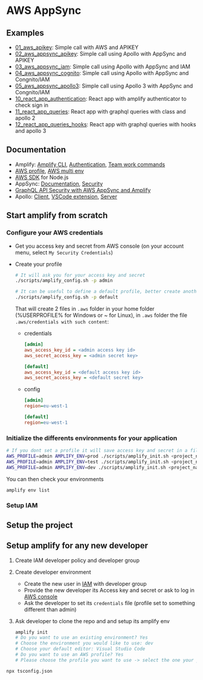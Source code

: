 # AWS AppSync

## Examples

- [01_aws_apikey](01_aws_apikey/readme.md): Simple call with AWS and APIKEY
- [02_aws_appsync_apikey](02_aws_appsync_apikey/readme.md): Simple call using Apollo with AppSync and APIKEY
- [03_aws_appsync_iam](03_aws_appsync_iam/readme.md): Simple call using Apollo with AppSync and IAM
- [04_aws_appsync_cognito](04_aws_appsync_cognito/readme.md): Simple call using Apollo with AppSync and Congnito/IAM
- [05_aws_appsync_apollo3](05_aws_appsync_apollo3/readme.md): Simple call using Apollo 3 with AppSync and Congnito/IAM
- [10_react_app_authentication](10_react_app_authentication/readme.md): React app with amplify authenticator to check sign in
- [11_react_app_queries](11_react_app_queries/readme.md): React app with graphql queries with class and apollo 2
- [12_react_app_queries_hooks](12_react_app_queries_hooks/readme.md): React app with graphql queries with hooks and apollo 3

## Documentation

- Amplify: [Amplify CLI](https://docs.amplify.aws/lib/graphqlapi/getting-started/q/platform/js), [Authentication](https://docs.amplify.aws/lib/auth/getting-started/q/platform/js#create-authentication-service), [Team work commands](https://docs.amplify.aws/cli/teams/commands)
- [AWS profile](https://docs.aws.amazon.com/cli/latest/userguide/cli-configure-profiles.html), [AWS multi env](https://docs.aws.amazon.com/amplify/latest/userguide/multi-environments.html)
- [AWS SDK](https://aws.amazon.com/developers/getting-started/nodejs/) for Node.js
- AppSync: [Documentation](https://docs.aws.amazon.com/appsync/latest/devguide/welcome.html), [Security](https://docs.aws.amazon.com/appsync/latest/devguide/security.html#using-additional-authorization-modes)
- [GraphQL API Security with AWS AppSync and Amplify](https://aws.amazon.com/blogs/mobile/graphql-security-appsync-amplify/)
- Apollo: [Client](https://www.apollographql.com/docs/react/), [VSCode extension](https://www.apollographql.com/docs/devtools/editor-plugins/), [Server](https://www.apollographql.com/docs/apollo-server/)

## Start amplify from scratch

### Configure your AWS credentials

- Get you access key and secret from AWS console (on your account menu, select `My Security Credentials`)
- Create your profile

  ```bash
  # It will ask you for your access key and secret
  ./scripts/amplify_config.sh -p admin

  # It can be useful to define a default profile, better create another user that does not have admin rights
  ./scripts/amplify_config.sh -p default
  ```

  That will create 2 files in `.aws` folder in your home folder (%USERPROFILE% for Windows or ~ for Linux), in `.aws` folder the file `.aws/credentials with such content`:

  - credentials

    ```ini
    [admin]
    aws_access_key_id = <admin access key id>
    aws_secret_access_key = <admin secret key>

    [default]
    aws_access_key_id = <default access key id>
    aws_secret_access_key = <default secret key>
    ```

  - config

    ```ini
    [admin]
    region=eu-west-1

    [default]
    region=eu-west-1
    ```

### Initialize the differents environments for your application

```bash
# If you dont set a profile it will save access key and secret in a file in .amplify/awscloudformation (better avoid that)
AWS_PROFILE=admin AMPLIFY_ENV=prod ./scripts/amplify_init.sh <project_name>
AWS_PROFILE=admin AMPLIFY_ENV=test ./scripts/amplify_init.sh <project_name>
AWS_PROFILE=admin AMPLIFY_ENV=dev ./scripts/amplify_init.sh <project_name>
```

You can then check your environments

```bash
amplify env list
```

### Setup IAM

## Setup the project

## Setup amplify for any new developer

1. Create IAM developer policy and developer group

1. Create developer environment

   - Create the new user in [IAM](https://console.aws.amazon.com/iam/home?region=eu-west-1#/users) with developer group
   - Provide the new developer its Access key and secret or ask to log in [AWS console](https://console.aws.amazon.com/iam/home?region=eu-west-1#/security_credentials)
   - Ask the developer to set its `credentials` file (profile set to something different than admin)

1. Ask developer to clone the repo and and setup its amplify env

   ```bash
   amplify init
   # Do you want to use an existing environment? Yes
   # Choose the environment you would like to use: dev
   # Choose your default editor: Visual Studio Code
   # Do you want to use an AWS profile? Yes
   # Please choose the profile you want to use -> select the one your put in your credentials file
   ```

```bash
npx tsconfig.json
```
